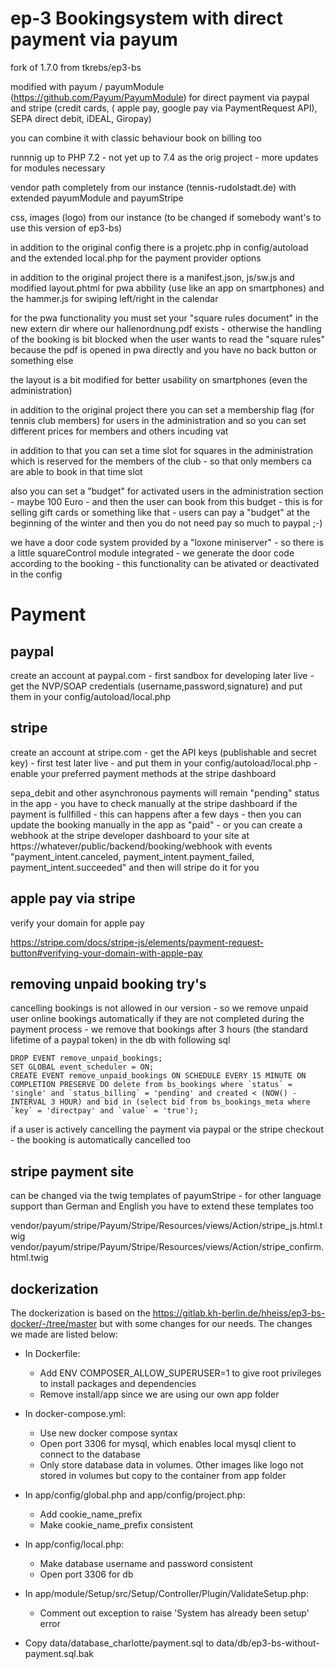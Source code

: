 # ep-3 Bookingsystem with direct payment via payum  
fork of 1.7.0 from tkrebs/ep3-bs

modified with payum / payumModule (https://github.com/Payum/PayumModule) for direct payment via paypal and stripe (credit cards, ( apple pay, google pay via PaymentRequest API), SEPA direct debit, iDEAL, Giropay) 

you can combine it with classic behaviour book on billing too

runnnig up to PHP 7.2 - not yet up to 7.4 as the orig project - more updates for modules necessary  

vendor path completely from our instance (tennis-rudolstadt.de) with extended payumModule and payumStripe

css, images (logo) from our instance (to be changed if somebody want's to use this version of ep3-bs)

in addition to the original config there is a projetc.php in config/autoload and the extended local.php for the payment provider options 

in addition to the original project there is a manifest.json, js/sw.js and modified layout.phtml for pwa abbility (use like an app on smartphones) and the hammer.js for swiping left/right in the calendar

for the pwa functionality you must set your "square rules document" in the new extern dir where our hallenordnung.pdf exists - otherwise the handling of the booking is bit blocked when the user wants to read the "square rules" because the pdf is opened in pwa directly and you have no back button or something else   

the layout is a bit modified for better usability on smartphones (even the administration)

in addition to the original project there you can set a membership flag (for tennis club members) for users in the administration and so you can set different prices for members and others incuding vat

in addition to that you can set a time slot for squares in the administration which is reserved for the members of the club - so that only members ca are able to book in that time slot

also you can set a "budget" for activated users in the administration section - maybe 100 Euro - and then the user can book from this budget - this is for selling gift cards or something like that - users can pay a "budget" at the beginning of the winter and then you do not need pay so much to paypal ;-)

we have a door code system provided by a "loxone miniserver" - so there is a little squareControl module integrated -  we generate the door code according to the booking - this functionality can be ativated or deactivated in the config 




# Payment

## paypal
create an account at paypal.com - first sandbox for developing later live - get the NVP/SOAP credentials (username,password,signature) and put them in your config/autoload/local.php

## stripe
create an account at stripe.com - get the API keys (publishable and secret key) - first test later live - and put them in your config/autoload/local.php - enable your preferred payment methods at the stripe dashboard

sepa_debit and other asynchronous payments will remain "pending" status in the app - you have to check manually at the stripe dashboard if the payment is fullfilled - this can happens after a few days - then you can update the booking manually in the app as "paid" - or you can create a webhook at the stripe developer dashboard to your site at https://whatever/public/backend/booking/webhook with events "payment_intent.canceled, payment_intent.payment_failed, payment_intent.succeeded" and then will stripe do it for you

## apple pay via stripe
verify your domain for apple pay

https://stripe.com/docs/stripe-js/elements/payment-request-button#verifying-your-domain-with-apple-pay

## removing unpaid booking try's
cancelling bookings is not allowed in our version - so we remove unpaid user online bookings automatically if they are not completed during the payment process - we remove that bookings after 3 hours (the standard lifetime of a paypal token) in the db with following sql
```
DROP EVENT remove_unpaid_bookings;
SET GLOBAL event_scheduler = ON;
CREATE EVENT remove_unpaid_bookings ON SCHEDULE EVERY 15 MINUTE ON COMPLETION PRESERVE DO delete from bs_bookings where `status` = 'single' and `status_billing` = 'pending' and created < (NOW() - INTERVAL 3 HOUR) and bid in (select bid from bs_bookings_meta where `key` = 'directpay' and `value` = 'true');
```
if a user is actively cancelling the payment via paypal or the stripe checkout - the booking is automatically cancelled too 

## stripe payment site
can be changed via the twig templates of payumStripe - for other language support than German and English you have to extend these templates too

vendor/payum/stripe/Payum/Stripe/Resources/views/Action/stripe_js.html.twig
vendor/payum/stripe/Payum/Stripe/Resources/views/Action/stripe_confirm.html.twig

## dockerization
The dockerization is based on the https://gitlab.kh-berlin.de/hheiss/ep3-bs-docker/-/tree/master but with some changes for our needs. The changes we made are listed below:
- In Dockerfile: 
  - Add ENV COMPOSER_ALLOW_SUPERUSER=1 to give root privileges to install packages and dependencies
  - Remove install/app since we are using our own app folder

- In docker-compose.yml:
  - Use new docker compose syntax
  - Open port 3306 for mysql, which enables local mysql client to connect to the database
  - Only store database data in volumes. Other images like logo not stored in volumes but copy to the container from app folder

- In app/config/global.php and app/config/project.php:
  - Add cookie_name_prefix
  - Make cookie_name_prefix consistent

- In app/config/local.php:
  - Make database username and password consistent
  - Open port 3306 for db
- In app/module/Setup/src/Setup/Controller/Plugin/ValidateSetup.php:
  - Comment out exception to raise 'System has already been setup' error

- Copy data/database_charlotte/payment.sql to data/db/ep3-bs-without-payment.sql.bak



